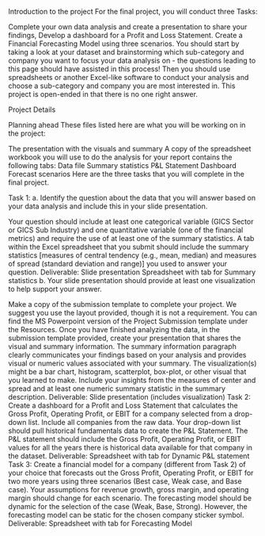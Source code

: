 Introduction to the project
For the final project, you will conduct three Tasks:

Complete your own data analysis and create a presentation to share your findings,
Develop a dashboard for a Profit and Loss Statement.
Create a Financial Forecasting Model using three scenarios.
You should start by taking a look at your dataset and brainstorming which sub-category and company you want to focus your data analysis on - the questions leading to this page should have assisted in this process! Then you should use spreadsheets or another Excel-like software to conduct your analysis and choose a sub-category and company you are most interested in. This project is open-ended in that there is no one right answer.

Project Details


Planning ahead
These files listed here are what you will be working on in the project:

The presentation with the visuals and summary
A copy of the spreadsheet workbook you will use to do the analysis for your report contains the following tabs:
Data file
Summary statistics
P&L Statement Dashboard
Forecast scenarios
Here are the three tasks that you will complete in the final project.

Task 1:
a. Identify the question about the data that you will answer based on your data analysis and include this in your slide presentation.

Your question should include at least one categorical variable (GICS Sector or GICS Sub Industry) and one quantitative variable (one of the financial metrics) and require the use of at least one of the summary statistics.
A tab within the Excel spreadsheet that you submit should include the summary statistics [measures of central tendency (e.g., mean, median) and measures of spread (standard deviation and range)] you used to answer your question.
Deliverable:
Slide presentation
Spreadsheet with tab for Summary statistics
b. Your slide presentation should provide at least one visualization to help support your answer.

Make a copy of the submission template to complete your project. We suggest you use the layout provided, though it is not a requirement. You can find the MS Powerpoint version of the Project Submission template under the Resources.
Once you have finished analyzing the data, in the submission template provided, create your presentation that shares the visual and summary information.
The summary information paragraph clearly communicates your findings based on your analysis and provides visual or numeric values associated with your summary.
The visualization(s) might be a bar chart, histogram, scatterplot, box-plot, or other visual that you learned to make. Include your insights from the measures of center and spread and at least one numeric summary statistic in the summary description.
Deliverable: Slide presentation (includes visualization)
Task 2:
Create a dashboard for a Profit and Loss Statement that calculates the Gross Profit, Operating Profit, or EBIT for a company selected from a drop-down list. Include all companies from the raw data.
Your drop-down list should pull historical fundamentals data to create the P&L Statement.
The P&L statement should include the Gross Profit, Operating Profit, or EBIT values for all the years there is historical data available for that company in the dataset.
Deliverable: Spreadsheet with tab for Dynamic P&L statement
Task 3:
Create a financial model for a company (different from Task 2) of your choice that forecasts out the Gross Profit, Operating Profit, or EBIT for two more years using three scenarios (Best case, Weak case, and Base case).
Your assumptions for revenue growth, gross margin, and operating margin should change for each scenario.
The forecasting model should be dynamic for the selection of the case (Weak, Base, Strong). However, the forecasting model can be static for the chosen company sticker symbol.
Deliverable: Spreadsheet with tab for Forecasting Model
